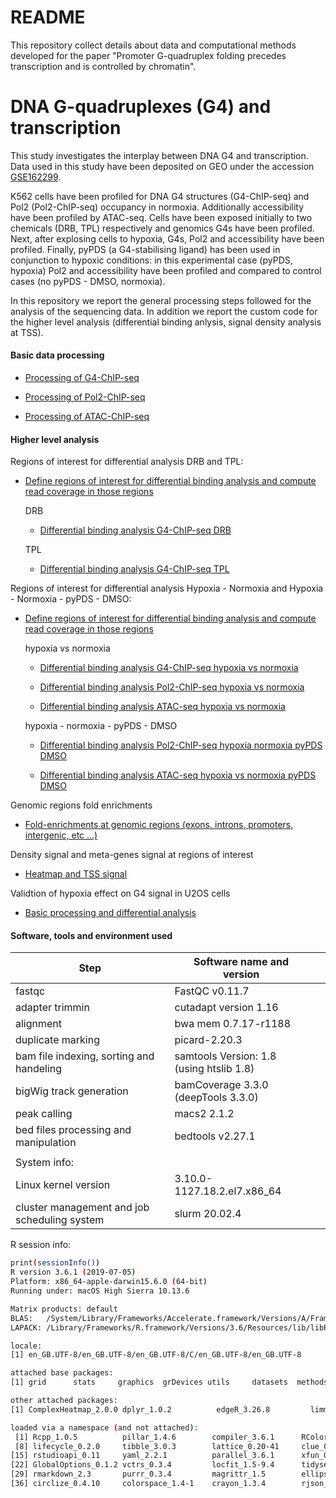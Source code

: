 README
================


This repository collect details about data and computational methods developed for the paper "Promoter G-quadruplex folding precedes transcription and is controlled by chromatin".

DNA G-quadruplexes (G4) and transcription
=========================================

This study investigates the interplay between DNA G4 and transcription. Data used in this study have been deposited on GEO under the accession [GSE162299](https://www.ncbi.nlm.nih.gov/geo/query/acc.cgi?acc=GSE162299).

K562 cells have been profiled for DNA G4 structures (G4-ChIP-seq) and Pol2 (Pol2-ChIP-seq) occupancy in normoxia. Additionally accessibility have been profiled by ATAC-seq. Cells have been exposed initially to two chemicals (DRB, TPL) respectively and genomics G4s have been profiled. 
Next, after explosing cells to hypoxia, G4s, Pol2 and accessibility have been profiled. 
Finally, pyPDS (a G4-stabilising ligand) has been used in conjunction to hypoxic conditions: in this experimental case (pyPDS, hypoxia) Pol2 and accessibility have been profiled and compared to control cases (no pyPDS - DMSO, normoxia).

In this repository we report the general processing steps followed for the analysis of the sequencing data. In addition we report the custom code for the higher level analysis (differential binding anlysis, signal density analysis at TSS).



#### Basic data processing

-   [Processing of G4-ChIP-seq](./G4_seq_processing.md)

-   [Processing of Pol2-ChIP-seq](./Pol2_seq_processing.md)

-   [Processing of ATAC-ChIP-seq](./atac_seq_processing.md)

#### Higher level analysis

Regions of interest for differential analysis DRB and TPL:

-   [Define regions of interest for differential binding analysis and compute read coverage in those regions](./data_preparation_DRB_TPL.md)

    DRB

    -   [Differential binding analysis G4-ChIP-seq DRB](./wrapper_for_DBA_G4_DRB_TPL.md)

    TPL

    -   [Differential binding analysis G4-ChIP-seq TPL](./wrapper_for_DBA_G4_DRB_TPL.md)

Regions of interest for differential analysis Hypoxia - Normoxia and Hypoxia - Normoxia - pyPDS - DMSO:

-   [Define regions of interest for differential binding analysis and compute read coverage in those regions](./data_preparation.md)

    hypoxia vs normoxia

    -   [Differential binding analysis G4-ChIP-seq hypoxia vs normoxia](./wrapper_for_DBA_G4.md)

    -   [Differential binding analysis Pol2-ChIP-seq hypoxia vs normoxia](./wrapper_for_DBA_pol2_hypo_normo.md)

    -   [Differential binding analysis ATAC-seq hypoxia vs normoxia](./wrapper_for_DBA_atac_hypo_normo.md)

    hypoxia - normoxia - pyPDS - DMSO

    -   [Differential binding analysis Pol2-ChIP-seq hypoxia normoxia pyPDS DMSO](./wrapper_for_DBA_Pol2_hypo_normo_pyPDS_DMSO.md)

    -   [Differential binding analysis ATAC-seq hypoxia vs normoxia pyPDS DMSO](./wrapper_for_DBA_atac_hypo_normo_pyPDS_DMSO.md)

Genomic regions fold enrichments

-   [Fold-enrichments at genomic regions (exons, introns, promoters, intergenic, etc ...)](./assess_fold_enrichment_genomic_features.md)

Density signal and meta-genes signal at regions of interest

-   [Heatmap and TSS signal](./heatmaps_and_densities_maps.md)

Validtion of hypoxia effect on G4 signal in U2OS cells

-   [Basic processing and differential analysis](./processing_U2OS_dba.md)

#### Software, tools and environment used

<table style="width:100%;">
<colgroup>
<col width="50%" />
<col width="45%" />
<col width="4%" />
</colgroup>
<thead>
<tr class="header">
<th>Step</th>
<th>Software name and version</th>
<th></th>
</tr>
</thead>
<tbody>
<tr class="odd">
<td>fastqc</td>
<td>FastQC v0.11.7</td>
<td></td>
</tr>
<tr class="even">
<td>adapter trimmin</td>
<td>cutadapt version 1.16</td>
<td></td>
</tr>
<tr class="odd">
<td>alignment</td>
<td>bwa mem 0.7.17-r1188</td>
<td></td>
</tr>
<tr class="even">
<td>duplicate marking</td>
<td>picard-2.20.3</td>
<td></td>
</tr>
<tr class="odd">
<td>bam file indexing, sorting and handeling</td>
<td>samtools Version: 1.8 (using htslib 1.8)</td>
<td></td>
</tr>
<tr class="even">
<td>bigWig track generation</td>
<td>bamCoverage 3.3.0 (deepTools 3.3.0)</td>
<td></td>
</tr>
<tr class="odd">
<td>peak calling</td>
<td>macs2 2.1.2</td>
<td></td>
</tr>
<tr class="even">
<td>bed files processing and manipulation</td>
<td>bedtools v2.27.1</td>
<td></td>
</tr>
<tr class="odd">
<td></td>
<td></td>
<td></td>
</tr>
<tr class="even">
<td>System info:</td>
<td></td>
<td></td>
</tr>
<tr class="odd">
<td>Linux kernel version</td>
<td>3.10.0-1127.18.2.el7.x86_64</td>
<td></td>
</tr>
<tr class="even">
<td>cluster management and job scheduling system</td>
<td>slurm 20.02.4</td>
<td></td>
</tr>
</tbody>
</table>

R session info:

``` bash
print(sessionInfo())
R version 3.6.1 (2019-07-05)
Platform: x86_64-apple-darwin15.6.0 (64-bit)
Running under: macOS High Sierra 10.13.6

Matrix products: default
BLAS:   /System/Library/Frameworks/Accelerate.framework/Versions/A/Frameworks/vecLib.framework/Versions/A/libBLAS.dylib
LAPACK: /Library/Frameworks/R.framework/Versions/3.6/Resources/lib/libRlapack.dylib

locale:
[1] en_GB.UTF-8/en_GB.UTF-8/en_GB.UTF-8/C/en_GB.UTF-8/en_GB.UTF-8

attached base packages:
[1] grid      stats     graphics  grDevices utils     datasets  methods   base     

other attached packages:
[1] ComplexHeatmap_2.0.0 dplyr_1.0.2          edgeR_3.26.8         limma_3.40.6        

loaded via a namespace (and not attached):
 [1] Rcpp_1.0.5          pillar_1.4.6        compiler_3.6.1      RColorBrewer_1.1-2  tools_3.6.1         digest_0.6.25       evaluate_0.14      
 [8] lifecycle_0.2.0     tibble_3.0.3        lattice_0.20-41     clue_0.3-57         pkgconfig_2.0.3     png_0.1-7           rlang_0.4.7        
[15] rstudioapi_0.11     yaml_2.2.1          parallel_3.6.1      xfun_0.17           knitr_1.29          cluster_2.1.0       generics_0.0.2     
[22] GlobalOptions_0.1.2 vctrs_0.3.4         locfit_1.5-9.4      tidyselect_1.1.0    glue_1.4.2          R6_2.4.1            GetoptLong_1.0.2   
[29] rmarkdown_2.3       purrr_0.3.4         magrittr_1.5        ellipsis_0.3.1      htmltools_0.5.0     splines_3.6.1       shape_1.4.5        
[36] circlize_0.4.10     colorspace_1.4-1    crayon_1.3.4        rjson_0.2.20   
```
